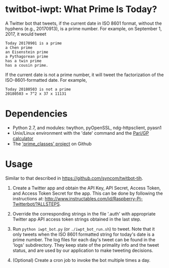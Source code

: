 # twitbot-iwpt: What Prime Is Today?

A Twitter bot that tweets, if the current date in ISO 8601 format, without the
hyphens (e.g., 20170913), is a prime number. For example, on September 1,
2017, it would tweet

```
Today 20170901 is a prime 
a Chen prime
an Eisenstein prime
a Pythagorean prime
has a twin prime
has a cousin prime.
```

If the current date is not a prime number, it will tweet the factorization
of the ISO-8601-formatted date. For example,
```
Today 20180503 is not a prime
20180503 = 7^2 x 37 x 11131
```

# Dependencies
- Python 2.7, and modules: twython, pyOpenSSL, ndg-httpsclient, pyasn1
- Unix/Linux environment with the 'date' command and the [Pari/GP
  calculator](http://pari.math.u-bordeaux.fr/)
- The ['prime_classes' project](https://github.com/syncom/prime_classes) on
  Github

# Usage
Similar to that described in https://github.com/syncom/twitbot-tih.

1. Create a Twitter app and obtain the API Key, API Secret, Access Token, and
Access Token Secret for the app. This can be done by following the
instructions at:
http://www.instructables.com/id/Raspberry-Pi-Twitterbot/?ALLSTEPS.

2. Override the corresponding strings in the file '.auth' with appropriate
Twitter app API access token strings obtained in the last step.

3. Run `python iwpt_bot.py` (or `./iwpt_bot_run.sh`) to tweet. Note that it
only tweets when the ISO 8601 formatted string for today's date is a prime
number. The log files for each day's tweet can be found in the 'logs' 
subdirectory. They keep state of the primality info and the tweet status,
and are used by our application to make tweeting decisions.

4. (Optional) Create a cron job to invoke the bot multiple times a day. 

